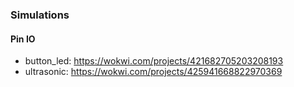 ### Simulations
#### Pin IO
- button_led: https://wokwi.com/projects/421682705203208193
- ultrasonic: https://wokwi.com/projects/425941668822970369
